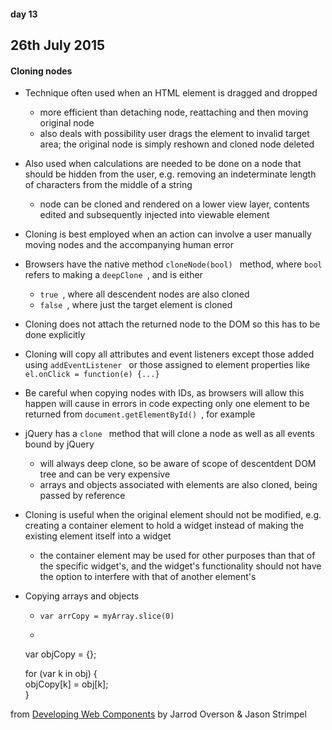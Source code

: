 #### day 13
## 26th July 2015

#### Cloning nodes
* Technique often used when an HTML element is dragged and dropped
  * more efficient than detaching node, reattaching and then moving original node
  * also deals with possibility user drags the element to invalid target area; the original node is simply reshown and cloned node deleted
* Also used when calculations are needed to be done on a node that should be hidden from the user, e.g. removing an indeterminate length of characters from the middle of a string
  * node can be cloned and rendered on a lower view layer, contents edited and subsequently injected into viewable element
* Cloning is best employed when an action can involve a user manually moving nodes and the accompanying human error
* Browsers have the native method `cloneNode(bool) ` method, where `bool ` refers to making a `deepClone `, and is either
  * `true `, where all descendent nodes are also cloned
  * `false `, where just the target element is cloned
* Cloning does not attach the returned node to the DOM so this has to be done explicitly
* Cloning will copy all attributes and event listeners except those added using  `addEventListener ` or those assigned to element properties like `el.onClick = function(e) {...}`
* Be careful when copying nodes with IDs, as browsers will allow this happen will cause in errors in code expecting only one element to be returned from `document.getElementById() `, for example
* jQuery has a `clone ` method that will clone a node as well as all events bound by jQuery
  * will always deep clone, so be aware of scope of descentdent DOM tree and can be very expensive
  * arrays and objects associated with elements are also cloned, being passed by reference

* Cloning is useful when the original element should not be modified, e.g. creating a container element to hold a widget instead of making the existing element itself into a widget
  * the container element may be used for other purposes than that of the specific widget's, and the widget's functionality should not have the option to interfere with that of another element's

* Copying arrays and objects
  * `var arrCopy = myArray.slice(0)`
  * ```
  var objCopy = {};

     for (var k in obj) {  
     objCopy[k] = obj[k];  
   } 

from [Developing Web Components](https://www.geekbooks.me/book/view/developing-web-components) by Jarrod Overson & Jason Strimpel

